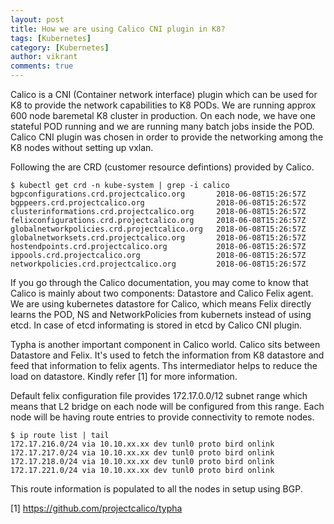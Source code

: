 ```yaml
---
layout: post
title: How we are using Calico CNI plugin in K8?
tags: [Kubernetes]
category: [Kubernetes]
author: vikrant
comments: true
---
```


Calico is a CNI (Container network interface) plugin which can be used for K8 to provide the network capabilities to K8 PODs.  We are running approx 600 node baremetal K8 cluster in production. On each node, we have one stateful POD running and we are running many batch jobs inside the POD. Calico CNI plugin was chosen in order to provide the networking among the K8 nodes without setting up vxlan.

Following the are CRD (customer resource defintions) provided by Calico.

~~~
$ kubectl get crd -n kube-system | grep -i calico
bgpconfigurations.crd.projectcalico.org       2018-06-08T15:26:57Z
bgppeers.crd.projectcalico.org                2018-06-08T15:26:57Z
clusterinformations.crd.projectcalico.org     2018-06-08T15:26:57Z
felixconfigurations.crd.projectcalico.org     2018-06-08T15:26:57Z
globalnetworkpolicies.crd.projectcalico.org   2018-06-08T15:26:57Z
globalnetworksets.crd.projectcalico.org       2018-06-08T15:26:57Z
hostendpoints.crd.projectcalico.org           2018-06-08T15:26:57Z
ippools.crd.projectcalico.org                 2018-06-08T15:26:57Z
networkpolicies.crd.projectcalico.org         2018-06-08T15:26:57Z
~~~

If you go through the Calico documentation, you may come to know that Calico is mainly about two components: Datastore and Calico Felix agent. We are using kubernetes datastore for Calico, which means Felix directly learns the POD, NS and NetworkPolicies from kubernets instead of using etcd. In case of etcd informating is stored in etcd by Calico CNI plugin.

Typha is another important component in Calico world. Calico sits between Datastore and Felix. It's used to fetch the information from K8 datastore and feed that information to felix agents. Ths intermediator helps to reduce the load on datastore. Kindly refer [1] for more information. 

Default felix configuration file provides 172.17.0.0/12 subnet range which means that L2 bridge on each node will be configured from this range. Each node will be having route entries to provide connectivity to remote nodes. 

~~~
$ ip route list | tail
172.17.216.0/24 via 10.10.xx.xx dev tunl0 proto bird onlink
172.17.217.0/24 via 10.10.xx.xx dev tunl0 proto bird onlink
172.17.218.0/24 via 10.10.xx.xx dev tunl0 proto bird onlink
172.17.221.0/24 via 10.10.xx.xx dev tunl0 proto bird onlink
~~~

This route information is populated to all the nodes in setup using BGP.

[1] https://github.com/projectcalico/typha

